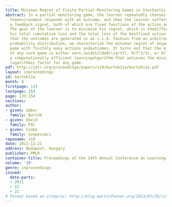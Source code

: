 ```yaml
---
title: Minimax Regret of Finite Partial-Monitoring Games in Stochastic Environments
abstract: In a partial monitoring game, the learner repeatedly chooses an action,
  theenvironment responds with an outcome, and then the learner suffers a loss andreceives
  a feedback signal, both of which are fixed functions of the action andthe outcome.
  The goal of the learner is to minimize his regret, which is thedifference between
  his total cumulative loss and the total loss of the bestfixed action in hindsight.Assuming
  that the outcomes are generated in an i.i.d. fashion from an arbitrary andunknown
  probability distribution, we characterize the minimax regret of anypartial monitoring
  game with finitely many actions andoutcomes. It turns out that the minimax regret
  of any such game is either zero,\widetildeΘ(\sqrtT), Θ(T^2/3), or Θ(T). We provide
  a computationally efficient learningalgorithm that achieves the minimax regret within
  logarithmic factor for any game.
pdf: http://jmlr.org/proceedings/papers/v19/bartok11a/bartok11a.pdf
layout: inproceedings
id: bartok11a
month: 0
firstpage: 133
lastpage: 154
page: 133-154
sections: 
author:
- given: Gábor
  family: Bartók
- given: Dávid
  family: Pál
- given: Csaba
  family: Szepesvári
reponame: v19
date: 2011-12-21
address: Budapest, Hungary
publisher: PMLR
container-title: Proceedings of the 24th Annual Conference on Learning Theory
volume: '19'
genre: inproceedings
issued:
  date-parts:
  - 2011
  - 12
  - 21
# Format based on citeproc: http://blog.martinfenner.org/2013/07/30/citeproc-yaml-for-bibliographies/
---
```

